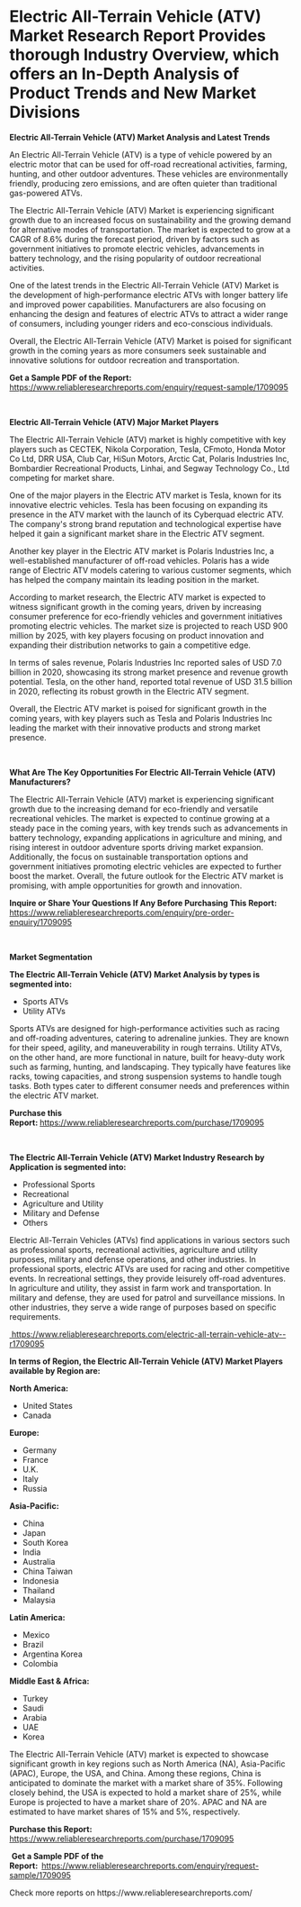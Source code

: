 <p><h1>Electric All-Terrain Vehicle (ATV) Market Research Report Provides thorough Industry Overview, which offers an In-Depth Analysis of Product Trends and New Market Divisions</h1></p><p><strong>Electric All-Terrain Vehicle (ATV) Market Analysis and Latest Trends</strong></p>
<p><p>An Electric All-Terrain Vehicle (ATV) is a type of vehicle powered by an electric motor that can be used for off-road recreational activities, farming, hunting, and other outdoor adventures. These vehicles are environmentally friendly, producing zero emissions, and are often quieter than traditional gas-powered ATVs.</p><p>The Electric All-Terrain Vehicle (ATV) Market is experiencing significant growth due to an increased focus on sustainability and the growing demand for alternative modes of transportation. The market is expected to grow at a CAGR of 8.6% during the forecast period, driven by factors such as government initiatives to promote electric vehicles, advancements in battery technology, and the rising popularity of outdoor recreational activities.</p><p>One of the latest trends in the Electric All-Terrain Vehicle (ATV) Market is the development of high-performance electric ATVs with longer battery life and improved power capabilities. Manufacturers are also focusing on enhancing the design and features of electric ATVs to attract a wider range of consumers, including younger riders and eco-conscious individuals.</p><p>Overall, the Electric All-Terrain Vehicle (ATV) Market is poised for significant growth in the coming years as more consumers seek sustainable and innovative solutions for outdoor recreation and transportation.</p></p>
<p><strong>Get a Sample PDF of the Report:&nbsp;</strong> <a href="https://www.reliableresearchreports.com/enquiry/request-sample/1709095">https://www.reliableresearchreports.com/enquiry/request-sample/1709095</a></p>
<p>&nbsp;</p>
<p><strong>Electric All-Terrain Vehicle (ATV) Major Market Players</strong></p>
<p><p>The Electric All-Terrain Vehicle (ATV) market is highly competitive with key players such as CECTEK, Nikola Corporation, Tesla, CFmoto, Honda Motor Co Ltd, DRR USA, Club Car, HiSun Motors, Arctic Cat, Polaris Industries Inc, Bombardier Recreational Products, Linhai, and Segway Technology Co., Ltd competing for market share.</p><p>One of the major players in the Electric ATV market is Tesla, known for its innovative electric vehicles. Tesla has been focusing on expanding its presence in the ATV market with the launch of its Cyberquad electric ATV. The company's strong brand reputation and technological expertise have helped it gain a significant market share in the Electric ATV segment.</p><p>Another key player in the Electric ATV market is Polaris Industries Inc, a well-established manufacturer of off-road vehicles. Polaris has a wide range of Electric ATV models catering to various customer segments, which has helped the company maintain its leading position in the market.</p><p>According to market research, the Electric ATV market is expected to witness significant growth in the coming years, driven by increasing consumer preference for eco-friendly vehicles and government initiatives promoting electric vehicles. The market size is projected to reach USD 900 million by 2025, with key players focusing on product innovation and expanding their distribution networks to gain a competitive edge.</p><p>In terms of sales revenue, Polaris Industries Inc reported sales of USD 7.0 billion in 2020, showcasing its strong market presence and revenue growth potential. Tesla, on the other hand, reported total revenue of USD 31.5 billion in 2020, reflecting its robust growth in the Electric ATV segment.</p><p>Overall, the Electric ATV market is poised for significant growth in the coming years, with key players such as Tesla and Polaris Industries Inc leading the market with their innovative products and strong market presence.</p></p>
<p>&nbsp;</p>
<p><strong>What Are The Key Opportunities For Electric All-Terrain Vehicle (ATV) Manufacturers?</strong></p>
<p><p>The Electric All-Terrain Vehicle (ATV) market is experiencing significant growth due to the increasing demand for eco-friendly and versatile recreational vehicles. The market is expected to continue growing at a steady pace in the coming years, with key trends such as advancements in battery technology, expanding applications in agriculture and mining, and rising interest in outdoor adventure sports driving market expansion. Additionally, the focus on sustainable transportation options and government initiatives promoting electric vehicles are expected to further boost the market. Overall, the future outlook for the Electric ATV market is promising, with ample opportunities for growth and innovation.</p></p>
<p><strong>Inquire or Share Your Questions If Any Before Purchasing This Report:</strong> <a href="https://www.reliableresearchreports.com/enquiry/pre-order-enquiry/1709095">https://www.reliableresearchreports.com/enquiry/pre-order-enquiry/1709095</a></p>
<p>&nbsp;</p>
<p><strong>Market Segmentation</strong></p>
<p><strong>The Electric All-Terrain Vehicle (ATV) Market Analysis by types is segmented into:</strong></p>
<p><ul><li>Sports ATVs</li><li>Utility ATVs</li></ul></p>
<p><p>Sports ATVs are designed for high-performance activities such as racing and off-roading adventures, catering to adrenaline junkies. They are known for their speed, agility, and maneuverability in rough terrains. Utility ATVs, on the other hand, are more functional in nature, built for heavy-duty work such as farming, hunting, and landscaping. They typically have features like racks, towing capacities, and strong suspension systems to handle tough tasks. Both types cater to different consumer needs and preferences within the electric ATV market.</p></p>
<p><strong>Purchase this Report:&nbsp;</strong><a href="https://www.reliableresearchreports.com/purchase/1709095">https://www.reliableresearchreports.com/purchase/1709095</a></p>
<p>&nbsp;</p>
<p><strong>The Electric All-Terrain Vehicle (ATV) Market Industry Research by Application is segmented into:</strong></p>
<p><ul><li>Professional Sports</li><li>Recreational</li><li>Agriculture and Utility</li><li>Military and Defense</li><li>Others</li></ul></p>
<p><p>Electric All-Terrain Vehicles (ATVs) find applications in various sectors such as professional sports, recreational activities, agriculture and utility purposes, military and defense operations, and other industries. In professional sports, electric ATVs are used for racing and other competitive events. In recreational settings, they provide leisurely off-road adventures. In agriculture and utility, they assist in farm work and transportation. In military and defense, they are used for patrol and surveillance missions. In other industries, they serve a wide range of purposes based on specific requirements.</p></p>
<p><a href="https://www.reliableresearchreports.com/electric-all-terrain-vehicle-atv--r1709095">&nbsp;https://www.reliableresearchreports.com/electric-all-terrain-vehicle-atv--r1709095</a></p>
<p><strong>In terms of Region, the Electric All-Terrain Vehicle (ATV) Market Players available by Region are:</strong></p>
<p>
    <p> <strong> North America: </strong>
        <ul>
            <li>United States</li>
            <li>Canada</li>
        </ul>
        </p> 
    <p> <strong> Europe: </strong>
        <ul>
            <li>Germany</li>
            <li>France</li>
            <li>U.K.</li>
            <li>Italy</li>
            <li>Russia</li>
        </ul>
        </p> 
    <p> <strong> Asia-Pacific: </strong>
        <ul>
            <li>China</li>
            <li>Japan</li>
            <li>South Korea</li>
            <li>India</li>
            <li>Australia</li>
            <li>China Taiwan</li>
            <li>Indonesia</li>
            <li>Thailand</li>
            <li>Malaysia</li>
        </ul>
        </p> 
    <p> <strong> Latin America: </strong>
        <ul>
            <li>Mexico</li>
            <li>Brazil</li>
            <li>Argentina Korea</li>
            <li>Colombia</li>
        </ul>
        </p> 
    <p> <strong> Middle East & Africa: </strong>
        <ul>
            <li>Turkey</li>
            <li>Saudi</li>
            <li>Arabia</li>
            <li>UAE</li>
            <li>Korea</li>
        </ul>
    </p>
    </p>
<p><p>The Electric All-Terrain Vehicle (ATV) market is expected to showcase significant growth in key regions such as North America (NA), Asia-Pacific (APAC), Europe, the USA, and China. Among these regions, China is anticipated to dominate the market with a market share of 35%. Following closely behind, the USA is expected to hold a market share of 25%, while Europe is projected to have a market share of 20%. APAC and NA are estimated to have market shares of 15% and 5%, respectively.</p></p>
<p><strong>Purchase this Report: </strong><a href="https://www.reliableresearchreports.com/purchase/1709095">https://www.reliableresearchreports.com/purchase/1709095</a></p>
<p>&nbsp;<strong>Get a Sample PDF of the Report:&nbsp;&nbsp;</strong><a href="https://www.reliableresearchreports.com/enquiry/request-sample/1709095">https://www.reliableresearchreports.com/enquiry/request-sample/1709095</a></p>
<p><strong></strong></p>
<p>Check more reports on https://www.reliableresearchreports.com/</p>